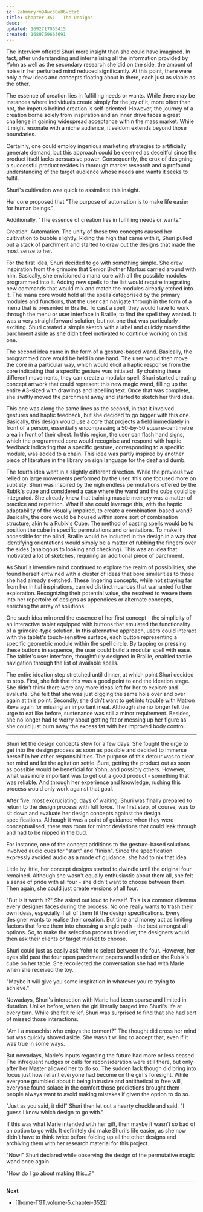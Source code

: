 ```yaml
---
id: 2ahmmryrm94wc50e86vctr6
title: Chapter 351 - The Designs
desc: ''
updated: 1692717055415
created: 1689759663691
---
```


The interview offered Shuri more insight than she could have imagined. In fact, after understanding and internalising all the information provided by Yohn as well as the secondary research she did on the side, the amount of noise in her perturbed mind reduced significantly. At this point, there were only a few ideas and concepts floating about in there, each just as viable as the other.

The essence of creation lies in fulfilling needs or wants. While there may be instances where individuals create simply for the joy of it, more often than not, the impetus behind creation is self-oriented. However, the journey of a creation borne solely from inspiration and an inner drive faces a great challenge in gaining widespread acceptance within the mass market. While it might resonate with a niche audience, it seldom extends beyond those boundaries.

Certainly, one could employ ingenious marketing strategies to artificially generate demand, but this approach could be deemed as deceitful since the product itself lacks persuasive power. Consequently, the crux of designing a successful product resides in thorough market research and a profound understanding of the target audience whose needs and wants it seeks to fulfil.

Shuri's cultivation was quick to assimilate this insight.

Her core proposed that "The purpose of automation is to make life easier for human beings."

Additionally, "The essence of creation lies in fulfilling needs or wants."

Creation. Automation. The unity of those two concepts caused her cultivation to bubble slightly. Riding the high that came with it, Shuri pulled out a stack of parchment and started to draw out the designs that made the most sense to her.

For the first idea, Shuri decided to go with something simple. She drew inspiration from the grimoire that Senior Brother Markus carried around with him. Basically, she envisioned a mana core with all the possible modules programmed into it. Adding new spells to the list would require integrating new commands that would mix and match the modules already etched into it. The mana core would hold all the spells categorised by the primary modules and functions, that the user can navigate through in the form of a menu that is presented in Braille. To cast a spell, they would have to work through the menu or user interface in Braille, to find the spell they wanted. It was a very straightforward solution, but not one that was particularly exciting. Shuri created a simple sketch with a label and quickly moved the parchment aside as she didn't feel motivated to continue working on this one.

The second idea came in the form of a gesture-based wand. Basically, the programmed core would be held in one hand. The user would then move the core in a particular way, which would elicit a haptic response from the core indicating that a specific gesture was initiated. By chaining these different movements, they can create a modular spell. Shuri started creating concept artwork that could represent this new magic wand, filling up the entire A3-sized with drawings and labelling text. Once that was complete, she swiftly moved the parchment away and started to sketch her third idea.

This one was along the same lines as the second, in that it involved gestures and haptic feedback, but she decided to go bigger with this one. Basically, this design would use a core that projects a field immediately in front of a person, essentially encompassing a 50-by-50 square-centimetre area in front of their chest. In this region, the user can flash hand signs, which the programmed core would recognise and respond with haptic feedback indicating that a specific gesture, corresponding to a specific module, was added to a chain. This idea was partly inspired by another piece of literature in the library on sign language for the deaf and dumb.

The fourth idea went in a slightly different direction. While the previous two relied on large movements performed by the user, this one focused more on subtlety. Shuri was inspired by the nigh endless permutations offered by the Rubik's cube and considered a case where the wand and the cube could be integrated. She already knew that training muscle memory was a matter of practice and repetition. What if she could leverage this, with the haptic adaptability of the visually impaired, to create a combination-based wand? Basically, the core would be housed within some sort of combination structure, akin to a Rubik's Cube. The method of casting spells would be to position the cube in specific permutations and orientations. To make it accessible for the blind, Braille would be included in the design in a way that identifying orientations would simply be a matter of rubbing the fingers over the sides (analogous to looking and checking). This was an idea that motivated a lot of sketches, requiring an additional piece of parchment.

As Shuri's inventive mind continued to explore the realm of possibilities, she found herself entwined with a cluster of ideas that bore similarities to those she had already sketched. These lingering concepts, while not straying far from her initial inspirations, carried distinct nuances that warranted further exploration. Recognizing their potential value, she resolved to weave them into her repertoire of designs as appendices or alternate concepts, enriching the array of solutions.

One such idea mirrored the essence of her first concept - the simplicity of an interactive tablet equipped with buttons that emulated the functionality of a grimoire-type solution. In this alternative approach, users could interact with the tablet's touch-sensitive surface, each button representing a specific geometric module within the spell circle. By tapping or pressing these buttons in sequence, the user could build a modular spell with ease. The tablet's user interface, thoughtfully designed in Braille, enabled tactile navigation through the list of available spells.

The entire ideation step stretched until dinner, at which point Shuri decided to stop. First, she felt that this was a good point to end the ideation stage. She didn't think there were any more ideas left for her to explore and evaluate. She felt that she was just digging the same hole over and over again at this point. Secondly, she didn't want to get into trouble with Matron Reva again for missing an important meal. Although she no longer felt the urge to eat like before, sustenance was still a minor requirement. Besides, she no longer had to worry about getting fat or messing up her figure as she could just burn away the excess fat with her improved body control.

____

Shuri let the design concepts stew for a few days. She fought the urge to get into the design process as soon as possible and decided to immerse herself in her other responsibilities. The purpose of this detour was to clear her mind and let the agitation settle. Sure, getting the product out as soon as possible would be beneficial for Yohn, and possibly others. However, what was more important was to get out a good product - something that was reliable. And through her experience and knowledge, rushing this process would only work against that goal.

After five, most excruciating, days of waiting, Shuri was finally prepared to return to the design process with full force. The first step, of course, was to sit down and evaluate her design concepts against the design specifications. Although it was a point of guidance when they were conceptualised, there was room for minor deviations that could leak through and had to be nipped in the bud.

For instance, one of the concept additions to the gesture-based solutions involved audio cues for "start" and "finish". Since the specification expressly avoided audio as a mode of guidance, she had to nix that idea.

Little by little, her concept designs started to dwindle until the original four remained. Although she wasn't equally enthusiastic about them all, she felt a sense of pride with all four - she didn't want to choose between them. Then again, she could just create versions of all four.

"But is it worth it?" She asked out loud to herself. This is a common dilemma every designer faces during the process. No one really wants to trash their own ideas, especially if all of them fit the design specifications. Every designer wants to realise their creation. But time and money act as limiting factors that force them into choosing a single path - the best amongst all options. So, to make the selection process friendlier, the designers would then ask their clients or target market to choose.

Shuri could just as easily ask Yohn to select between the four. However, her eyes slid past the four open parchment papers and landed on the Rubik's cube on her table. She recollected the conversation she had with Marie when she received the toy.

"Maybe it will give you some inspiration in whatever you're trying to achieve."

Nowadays, Shuri's interaction with Marie had been sparse and limited in duration. Unlike before, when the girl literally barged into Shuri's life at every turn. While she felt relief, Shuri was surprised to find that she had sort of missed those interactions.

"Am I a masochist who enjoys the torment?" The thought did cross her mind but was quickly shoved aside. She wasn't willing to accept that, even if it was true in some ways.

But nowadays, Marie's inputs regarding the future had more or less ceased. The infrequent nudges or calls for reconsideration were still there, but only after her Master allowed her to do so. The sudden lack though did bring into focus just how reliant everyone had become on the girl's foresight. While everyone grumbled about it being intrusive and antithetical to free will, everyone found solace in the comfort those predictions brought them - people always want to avoid making mistakes if given the option to do so.

"Just as you said, it did!" Shuri then let out a hearty chuckle and said, "I guess I know which design to go with."

If this was what Marie intended with her gift, then maybe it wasn't so bad of an option to go with. It definitely did make Shuri's life easier, as she now didn't have to think twice before folding up all the other designs and archiving them with her research material for this project.

"Now!" Shuri declared while observing the design of the permutative magic wand once again.

"How do I go about making this...?"

____

**Next**
* [[home-TGT.volume-5.chapter-352]]